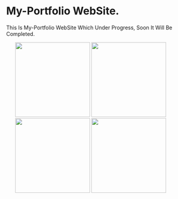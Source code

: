 # My-Portfolio WebSite.
This Is My-Portfolio WebSite Which Under Progress, Soon It Will Be Completed.

<ul>
<img src="https://user-images.githubusercontent.com/53872301/180432579-d859f7b3-573d-46f7-b330-7a05ea22d03f.png" width="200"/>
<img src="https://user-images.githubusercontent.com/53872301/180432593-6593ecef-659f-477b-8c1e-4833d0729034.png" width="200"/>
<img src="https://user-images.githubusercontent.com/53872301/180432600-e966afb4-1cc1-49ce-9228-7c713c7601a6.png" width="200"/>
<img src="https://user-images.githubusercontent.com/53872301/180432629-6e95de4d-8588-42ab-bef7-5efacd7c8b02.png" width="200"/>
</ul>
